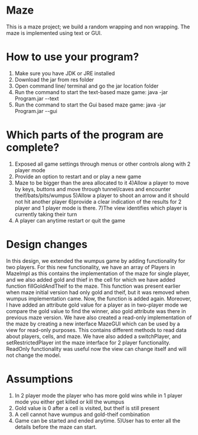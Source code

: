 # Maze
This is a maze project; we build a random wrapping and non wrapping. The maze is implemented using text or GUI.

# How to use your program?
1) Make sure you have JDK or JRE installed 
2)  Download the jar from res folder 
3) Open command line/ terminal and go the jar location folder
4) Run the command to start the text-based maze game: java -jar Program.jar --text
5) Run the command to start the Gui based maze game:  java -jar Program.jar --gui

# Which parts of the program are complete?

1) Exposed all game settings through menus or other controls along with 2 player mode
2) Provide an option to restart and or play a new game
3) Maze to be bigger than the area allocated to it
4)Allow a player to move by keys, buttons and move through tunnel/caves and encounter theif/bats/pits/wumpus
5)Allow a player to shoot an arrow and it should not hit another player
6)provide a clear indication of the results for 2 player and 1 player mode is there.
7)The view identifies which player is currently taking their turn
8) A player can anytime restart or quit the game

# Design changes

In this design, we extended the wumpus game by adding functionality for two players. For this new functionality, we have an array of Players in MazeImpl as this contains the implementation of the maze for single player, and we also added gold and thief in the cell for which we have added function fillGoldAndTheif to the maze. This function was present earlier when maze initial version had only gold and theif, but it was removed when wumpus implementation came. Now, the function is added again. Moreover, I have added an attribute gold value for a player as in two-player mode we compare the gold value to find the winner, also gold attribute was there in previous maze version. We have also created a read-only implementation of the maze by creating a new interface MazeGUI which can be used by a view for read-only purposes. This contains different methods to read data about players, cells, and maze. We have also added a switchPlayer, and setRestrictedPlayer int the maze interface for 2 player functionality. ReadOnly functionality was useful now the view can change itself and will not change the model.


# Assumptions

1) In 2 player mode the player who has more gold wins while in 1 player mode you either get killed or kill the wumpus
2) Gold value is 0 after a cell is visited, but theif is still present
3) A cell cannot have wumpus and gold-theif combination
4) Game can be started and ended anytime.
5)User has to enter all the details before the maze can start.
